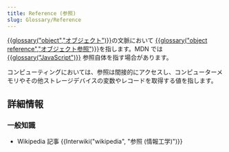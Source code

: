 ```yaml
---
title: Reference (参照)
slug: Glossary/Reference
---
```

[{{glossary("object","オブジェクト")}}](/ja/docs/)の文脈において [{{glossary("object reference","オブジェクト参照")}}](/ja/docs/)を指します。MDN では [{{glossary("JavaScript")}}](/ja/docs/) 参照自体を指す場合があります。

コンピューティングにおいては、参照は間接的にアクセスし、コンピューターメモリやその他ストレージデバイスの変数やレコードを取得する値を指します。

## 詳細情報

### 一般知識

- Wikipedia 記事 {{Interwiki("wikipedia", "参照 (情報工学)")}}
